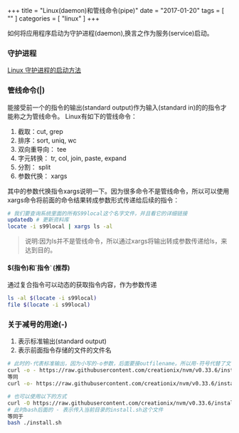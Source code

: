 +++
title = "Linux(daemon)和管线命令(pipe)"
date = "2017-01-20"
tags = [ "" ]
categories = [ "linux" ]
+++

如何将应用程序启动为守护进程(daemon),换言之作为服务(service)启动。
<!--more-->
### 守护进程
[Linux 守护进程的启动方法](http://www.ruanyifeng.com/blog/2016/02/linux-daemon.html "点我访问")


### 管线命令(|)

能接受前一个的指令的输出(standard output)作为输入(standard in)的的指令才能称之为管线命令。
Linux有如下的管线命令：

1. 截取：cut, grep
2. 排序：sort, uniq, wc
3. 双向重导向： tee
4. 字元转换： tr, col, join, paste, expand
5. 分割： split
6. 参数代换： xargs

其中的参数代换指令xargs说明一下。因为很多命令不是管线命令，所以可以使用xargs命令将前面的命令结果转成参数形式传递给后续的指令：

```sh
# 我们要查询系统里面的所有S99local这个名字文件，并且看它的详细链接
updatedb # 更新资料库
locate -i s99local | xargs ls -al
```
>说明:因为ls并不是管线命令，所以通过xargs将输出转成参数传递给ls，来达到目的。  

#### $(指令)和\`指令`` ` ``(推荐)

通过复合指令可以动态的获取指令内容，作为参数传递
```sh
ls -al $(locate -i s99local)
file $(locate -i s99local)
```

### 关于减号的用途(-)

1. 表示标准输出(standard output)
2. 表示前面指令存储的文件的文件名

```sh
# 此时的-代表标准输出，因为小写的-o参数，后面要接outfilename。所以用-符号代替了文件名，输出到标准输出传递给bash
curl -o - https://raw.githubusercontent.com/creationix/nvm/v0.33.6/install.sh | bash
等同
curl -o- https://raw.githubusercontent.com/creationix/nvm/v0.33.6/install.sh | bash \

# 也可以使用以下的方式
curl -O https://raw.githubusercontent.com/creationix/nvm/v0.33.6/install.sh | bash -
# 此时bash后面的 - 表示传入当前目录的install.sh这个文件
等同于
bash ./install.sh
```
